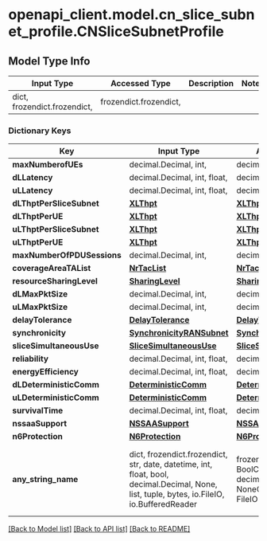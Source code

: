 # openapi_client.model.cn_slice_subnet_profile.CNSliceSubnetProfile

## Model Type Info
Input Type | Accessed Type | Description | Notes
------------ | ------------- | ------------- | -------------
dict, frozendict.frozendict,  | frozendict.frozendict,  |  | 

### Dictionary Keys
Key | Input Type | Accessed Type | Description | Notes
------------ | ------------- | ------------- | ------------- | -------------
**maxNumberofUEs** | decimal.Decimal, int,  | decimal.Decimal,  |  | [optional] 
**dLLatency** | decimal.Decimal, int, float,  | decimal.Decimal,  |  | [optional] 
**uLLatency** | decimal.Decimal, int, float,  | decimal.Decimal,  |  | [optional] 
**dLThptPerSliceSubnet** | [**XLThpt**](XLThpt.md) | [**XLThpt**](XLThpt.md) |  | [optional] 
**dLThptPerUE** | [**XLThpt**](XLThpt.md) | [**XLThpt**](XLThpt.md) |  | [optional] 
**uLThptPerSliceSubnet** | [**XLThpt**](XLThpt.md) | [**XLThpt**](XLThpt.md) |  | [optional] 
**uLThptPerUE** | [**XLThpt**](XLThpt.md) | [**XLThpt**](XLThpt.md) |  | [optional] 
**maxNumberOfPDUSessions** | decimal.Decimal, int,  | decimal.Decimal,  |  | [optional] 
**coverageAreaTAList** | [**NrTacList**](NrTacList.md) | [**NrTacList**](NrTacList.md) |  | [optional] 
**resourceSharingLevel** | [**SharingLevel**](SharingLevel.md) | [**SharingLevel**](SharingLevel.md) |  | [optional] 
**dLMaxPktSize** | decimal.Decimal, int,  | decimal.Decimal,  |  | [optional] 
**uLMaxPktSize** | decimal.Decimal, int,  | decimal.Decimal,  |  | [optional] 
**delayTolerance** | [**DelayTolerance**](DelayTolerance.md) | [**DelayTolerance**](DelayTolerance.md) |  | [optional] 
**synchronicity** | [**SynchronicityRANSubnet**](SynchronicityRANSubnet.md) | [**SynchronicityRANSubnet**](SynchronicityRANSubnet.md) |  | [optional] 
**sliceSimultaneousUse** | [**SliceSimultaneousUse**](SliceSimultaneousUse.md) | [**SliceSimultaneousUse**](SliceSimultaneousUse.md) |  | [optional] 
**reliability** | decimal.Decimal, int, float,  | decimal.Decimal,  |  | [optional] 
**energyEfficiency** | decimal.Decimal, int, float,  | decimal.Decimal,  |  | [optional] 
**dLDeterministicComm** | [**DeterministicComm**](DeterministicComm.md) | [**DeterministicComm**](DeterministicComm.md) |  | [optional] 
**uLDeterministicComm** | [**DeterministicComm**](DeterministicComm.md) | [**DeterministicComm**](DeterministicComm.md) |  | [optional] 
**survivalTime** | decimal.Decimal, int, float,  | decimal.Decimal,  |  | [optional] 
**nssaaSupport** | [**NSSAASupport**](NSSAASupport.md) | [**NSSAASupport**](NSSAASupport.md) |  | [optional] 
**n6Protection** | [**N6Protection**](N6Protection.md) | [**N6Protection**](N6Protection.md) |  | [optional] 
**any_string_name** | dict, frozendict.frozendict, str, date, datetime, int, float, bool, decimal.Decimal, None, list, tuple, bytes, io.FileIO, io.BufferedReader | frozendict.frozendict, str, BoolClass, decimal.Decimal, NoneClass, tuple, bytes, FileIO | any string name can be used but the value must be the correct type | [optional]

[[Back to Model list]](../../README.md#documentation-for-models) [[Back to API list]](../../README.md#documentation-for-api-endpoints) [[Back to README]](../../README.md)

